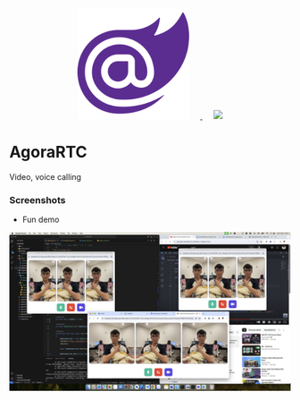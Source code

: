 
<p align="center" >
    <a href="https://dotnet.microsoft.com/en-us/apps/aspnet/web-apps/blazor">
        <img alt="Flutter" src="imgs/blazor-logo.png" height="200" hspace=20>
    </a>
    <a href="https://www.agora.io/en/" >
        <img src="https://www.agora.io/en/wp-content/themes/agora-main/images/agora-logo.svg" height="120" hspace=20>
    </a>
</p>

# AgoraRTC

Video, voice calling

### Screenshots

- Fun demo

<p align="center">
    <img src="imgs/demo-1.png"/>
</p>
